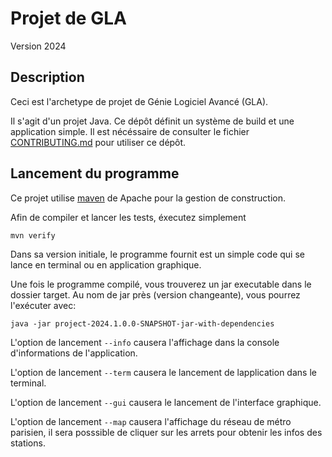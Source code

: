 # Projet de GLA
Version 2024

## Description
Ceci est l'archetype de projet de Génie Logiciel Avancé (GLA).

Il s'agit d'un projet Java. Ce dépôt définit un système de build et une application simple. Il est nécéssaire de consulter le fichier [CONTRIBUTING.md](CONTRIBUTING.md) pour utiliser ce dépôt.

## Lancement du programme
Ce projet utilise [maven](https://maven.apache.org/) de Apache pour la gestion de construction.

Afin de compiler et lancer les tests, éxecutez simplement
```
mvn verify
```

Dans sa version initiale, le programme fournit est un simple code qui se lance en terminal ou en application graphique.

Une fois le programme compilé, vous trouverez un jar executable dans le dossier target. Au nom de jar près (version changeante), vous pourrez l'exécuter avec:
```
java -jar project-2024.1.0.0-SNAPSHOT-jar-with-dependencies
```
L'option de lancement `--info` causera l'affichage dans la console d'informations de l'application.

L'option de lancement `--term` causera le lancement de lapplication dans le terminal.

L'option de lancement `--gui` causera le lancement de l'interface graphique.

L'option de lancement `--map` causera l'affichage du réseau de métro parisien, il sera posssible de cliquer sur les arrets pour obtenir les infos des stations.

